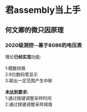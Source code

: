 # 君assembly当上手
## 何文卿的微**只因**原理
### 2020级测控--基于8086的电压表
理论**已经实现**功能:<br>
<br>
1:模数转换<br>
2:8位数码管显示<br>
3:超出一定范围产生中断<br>
<br>
**未达到要求:**<br>
1:通过按键调整采样时间<br>
2:通过按键调整采样阈值<br>